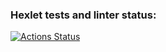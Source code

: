 ### Hexlet tests and linter status:
[![Actions Status](https://github.com/KitaGLV/frontend-project-46/workflows/hexlet-check/badge.svg)](https://github.com/KitaGLV/frontend-project-46/actions)